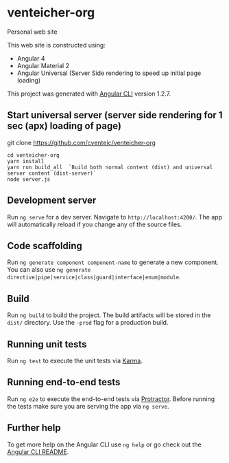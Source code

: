 # venteicher-org
Personal web site

This web site is constructed using:

- Angular 4
- Angular Material 2
- Angular Universal (Server Side rendering to speed up initial page loading)


This project was generated with [Angular CLI](https://github.com/angular/angular-cli) version 1.2.7.

## Start universal server (server side rendering for 1 sec (apx) loading of page)

git clone https://github.com/cventeic/venteicher-org

```
cd venteicher-org
yarn install
yarn run build_all  `Build both normal content (dist) and universal server content (dist-server)`
node server.js
```

## Development server

Run `ng serve` for a dev server. Navigate to `http://localhost:4200/`. The app will automatically reload if you change any of the source files.


## Code scaffolding

Run `ng generate component component-name` to generate a new component. You can also use `ng generate directive|pipe|service|class|guard|interface|enum|module`.

## Build

Run `ng build` to build the project. The build artifacts will be stored in the `dist/` directory. Use the `-prod` flag for a production build.

## Running unit tests

Run `ng test` to execute the unit tests via [Karma](https://karma-runner.github.io).

## Running end-to-end tests

Run `ng e2e` to execute the end-to-end tests via [Protractor](http://www.protractortest.org/).
Before running the tests make sure you are serving the app via `ng serve`.

## Further help

To get more help on the Angular CLI use `ng help` or go check out the [Angular CLI README](https://github.com/angular/angular-cli/blob/master/README.md).

